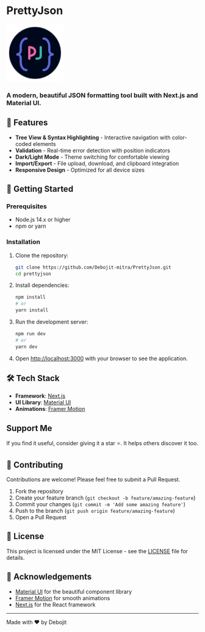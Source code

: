 # PrettyJson

<img src="public/icon.svg" alt="PrettyJson Logo" width="150" height="150">

### A modern, beautiful JSON formatting tool built with Next.js and Material UI.

## 🌟 Features

- **Tree View & Syntax Highlighting** - Interactive navigation with color-coded elements
- **Validation** - Real-time error detection with position indicators
- **Dark/Light Mode** - Theme switching for comfortable viewing
- **Import/Export** - File upload, download, and clipboard integration
- **Responsive Design** - Optimized for all device sizes

## 🚀 Getting Started

### Prerequisites

- Node.js 14.x or higher
- npm or yarn

### Installation

1. Clone the repository:

   ```bash
   git clone https://github.com/Debojit-mitra/PrettyJson.git
   cd prettyjson
   ```

2. Install dependencies:

   ```bash
   npm install
   # or
   yarn install
   ```

3. Run the development server:

   ```bash
   npm run dev
   # or
   yarn dev
   ```

4. Open [http://localhost:3000](http://localhost:3000) with your browser to see the application.

## 🛠️ Tech Stack

- **Framework**: [Next.js](https://nextjs.org/)
- **UI Library**: [Material UI](https://mui.com/)
- **Animations**: [Framer Motion](https://www.framer.com/motion/)

## Support Me

If you find it useful, consider giving it a star ⭐. It helps others discover it too.

## 🤝 Contributing

Contributions are welcome! Please feel free to submit a Pull Request.

1. Fork the repository
2. Create your feature branch (`git checkout -b feature/amazing-feature`)
3. Commit your changes (`git commit -m 'Add some amazing feature'`)
4. Push to the branch (`git push origin feature/amazing-feature`)
5. Open a Pull Request

## 📝 License

This project is licensed under the MIT License - see the [LICENSE](LICENSE.md) file for details.

## 🙏 Acknowledgements

- [Material UI](https://mui.com/) for the beautiful component library
- [Framer Motion](https://www.framer.com/motion/) for smooth animations
- [Next.js](https://nextjs.org/) for the React framework

---

Made with ❤️ by Debojit
